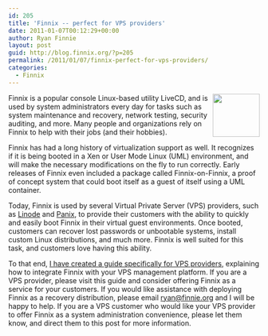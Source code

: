 ```yaml
---
id: 205
title: 'Finnix -- perfect for VPS providers'
date: 2011-01-07T00:12:29+00:00
author: Ryan Finnie
layout: post
guid: http://blog.finnix.org/?p=205
permalink: /2011/01/07/finnix-perfect-for-vps-providers/
categories:
  - Finnix
---
```

<img src="/blog-media/2010/12/finnix-boot-vps.png" alt="" title="finnix-boot-vps" width="94" height="86" style="float: right; margin-left: 0.5em; margin-bottom: 0.5em;" />

Finnix is a popular console Linux-based utility LiveCD, and is used by system administrators every day for tasks such as system maintenance and recovery, network testing, security auditing, and more. Many people and organizations rely on Finnix to help with their jobs (and their hobbies).

Finnix has had a long history of virtualization support as well. It recognizes if it is being booted in a Xen or User Mode Linux (UML) environment, and will make the necessary modifications on the fly to run correctly. Early releases of Finnix even included a package called Finnix-on-Finnix, a proof of concept system that could boot itself as a guest of itself using a UML container.

Today, Finnix is used by several Virtual Private Server (VPS) providers, such as [Linode](http://www.linode.com/) and [Panix](http://www.panix.com/), to provide their customers with the ability to quickly and easily boot Finnix in their virtual guest environments. Once booted, customers can recover lost passwords or unbootable systems, install custom Linux distributions, and much more. Finnix is well suited for this task, and customers love having this ability.

To that end, [I have created a guide specifically for VPS providers](http://www.finnix.org/Finnix_for_VPS_providers), explaining how to integrate Finnix with your VPS management platform. If you are a VPS provider, please visit this guide and consider offering Finnix as a service for your customers. If you would like assistance with deploying Finnix as a recovery distribution, please email ryan@finnie.org and I will be happy to help. If you are a VPS customer who would like your VPS provider to offer Finnix as a system administration convenience, please let them know, and direct them to this post for more information.
